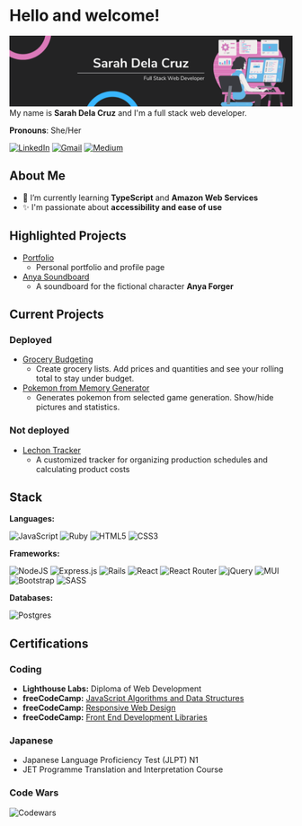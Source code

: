 # Hello and welcome!
![A woman at a computer, Sarah Dela Cruz: Full Stack Web Developer](data/profile-banner.png "Header Image")
My name is **Sarah Dela Cruz** and I'm a full stack web developer.

**Pronouns**: She/Her

[![LinkedIn](https://img.shields.io/badge/linkedin-%230077B5.svg?style=for-the-badge&logo=linkedin&logoColor=white)](https://www.linkedin.com/in/sarah-delacruz/)
[![Gmail](https://img.shields.io/badge/Gmail-D14836?style=for-the-badge&logo=gmail&logoColor=white)](mailto:sarah.delacruz@gmail.com)
[![Medium](https://img.shields.io/badge/Medium-12100E?style=for-the-badge&logo=medium&logoColor=white)](https://medium.com/@sarah.delacruz)

## About Me
- 🌱 I’m currently learning **TypeScript** and **Amazon Web Services**
- ✨ I'm passionate about **accessibility and ease of use**

## Highlighted Projects
- [Portfolio](https://sarahdeecee.github.io)
  - Personal portfolio and profile page
- [Anya Soundboard](https://anya-soundboard.onrender.com)
  - A soundboard for the fictional character **Anya Forger**

## Current Projects
### Deployed
- [Grocery Budgeting](https://budget-shopper.onrender.com/)
  - Create grocery lists. Add prices and quantities and see your rolling total to stay under budget.
- [Pokemon from Memory Generator](https://pokemon-from-memory.onrender.com/)
  - Generates pokemon from selected game generation. Show/hide pictures and statistics.

### Not deployed
- [Lechon Tracker](https://github.com/sarahdeecee/lechon-tracker-ruby)
  - A customized tracker for organizing production schedules and calculating product costs

## Stack
**Languages:**

![JavaScript](https://img.shields.io/badge/javascript-%23323330.svg?style=for-the-badge&logo=javascript&logoColor=%23F7DF1E)
![Ruby](https://img.shields.io/badge/ruby-%23CC342D.svg?style=for-the-badge&logo=ruby&logoColor=white)
![HTML5](https://img.shields.io/badge/html5-%23E34F26.svg?style=for-the-badge&logo=html5&logoColor=white)
![CSS3](https://img.shields.io/badge/css3-%231572B6.svg?style=for-the-badge&logo=css3&logoColor=white)

**Frameworks:**

![NodeJS](https://img.shields.io/badge/node.js-6DA55F?style=for-the-badge&logo=node.js&logoColor=white)
![Express.js](https://img.shields.io/badge/express.js-%23404d59.svg?style=for-the-badge&logo=express&logoColor=%2361DAFB)
![Rails](https://img.shields.io/badge/rails-%23CC0000.svg?style=for-the-badge&logo=ruby-on-rails&logoColor=white)
![React](https://img.shields.io/badge/react-%2320232a.svg?style=for-the-badge&logo=react&logoColor=%2361DAFB)
![React Router](https://img.shields.io/badge/React_Router-CA4245?style=for-the-badge&logo=react-router&logoColor=white)
![jQuery](https://img.shields.io/badge/jquery-%230769AD.svg?style=for-the-badge&logo=jquery&logoColor=white)
![MUI](https://img.shields.io/badge/MUI-%230081CB.svg?style=for-the-badge&logo=mui&logoColor=white)
![Bootstrap](https://img.shields.io/badge/bootstrap-%23563D7C.svg?style=for-the-badge&logo=bootstrap&logoColor=white)
![SASS](https://img.shields.io/badge/SASS-hotpink.svg?style=for-the-badge&logo=SASS&logoColor=white)

**Databases:**

![Postgres](https://img.shields.io/badge/postgres-%23316192.svg?style=for-the-badge&logo=postgresql&logoColor=white)

## Certifications

### Coding
- **Lighthouse Labs:** Diploma of Web Development
- **freeCodeCamp:** [JavaScript Algorithms and Data Structures](https://www.freecodecamp.org/certification/sdc/javascript-algorithms-and-data-structures)
- **freeCodeCamp:** [Responsive Web Design](https://www.freecodecamp.org/certification/sdc/responsive-web-design)
- **freeCodeCamp:** [Front End Development Libraries](https://www.freecodecamp.org/certification/sdc/front-end-development-libraries)

### Japanese
- Japanese Language Proficiency Test (JLPT) N1
- JET Programme Translation and Interpretation Course

### Code Wars
![Codewars](https://github.r2v.ch/codewars?user=sarahdeecee&stroke=%23BB432C)
